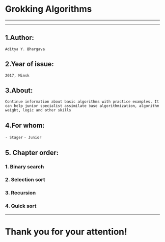 # Grokking Algorithms
---
---
## 1.Author:
`Aditya Y. Bhargava`
## 2.Year of issue:
`2017, Minsk`
## 3.About:
`Continue information about basic algorithms with practice examples. It can help junior specialist assimilate base algorithmization, algorithm weight, logic and other skills`
## 4.For whom:
`- Stager`
`- Junior`
## 5. Chapter order:

### 1. Binary search
### 2. Selection sort
### 3. Recursion
### 4. Quick sort
---
# Thank you for your attention!